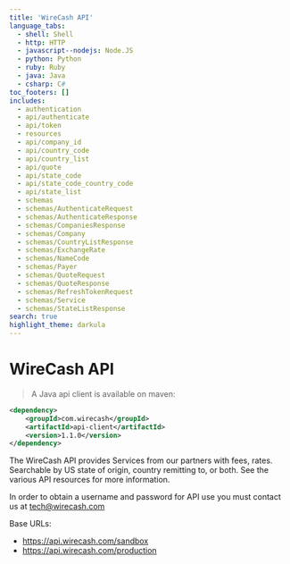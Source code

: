 ```yaml
---
title: 'WireCash API'
language_tabs:
  - shell: Shell
  - http: HTTP  
  - javascript--nodejs: Node.JS
  - python: Python
  - ruby: Ruby
  - java: Java
  - csharp: C#
toc_footers: []
includes:
  - authentication
  - api/authenticate
  - api/token
  - resources
  - api/company_id
  - api/country_code
  - api/country_list
  - api/quote
  - api/state_code
  - api/state_code_country_code
  - api/state_list
  - schemas
  - schemas/AuthenticateRequest
  - schemas/AuthenticateResponse
  - schemas/CompaniesResponse
  - schemas/Company
  - schemas/CountryListResponse
  - schemas/ExchangeRate  
  - schemas/NameCode
  - schemas/Payer  
  - schemas/QuoteRequest
  - schemas/QuoteResponse
  - schemas/RefreshTokenRequest
  - schemas/Service
  - schemas/StateListResponse
search: true
highlight_theme: darkula
---
```


# WireCash API


> A Java api client is available on maven:

```xml
<dependency>
    <groupId>com.wirecash</groupId>
    <artifactId>api-client</artifactId>
    <version>1.1.0</version>
</dependency>
```

The WireCash API provides Services from our partners with fees, rates. Searchable by US state of origin, country remitting to, or both. See the various API resources for more information.

In order to obtain a username and password for API use you must contact us at [tech@wirecash.com](mailto:tech@wirecash.com)

Base URLs:

* <a href="https://api.wirecash.com/sandbox">https://api.wirecash.com/sandbox</a>
* <a href="https://api.wirecash.com/production">https://api.wirecash.com/production</a>
